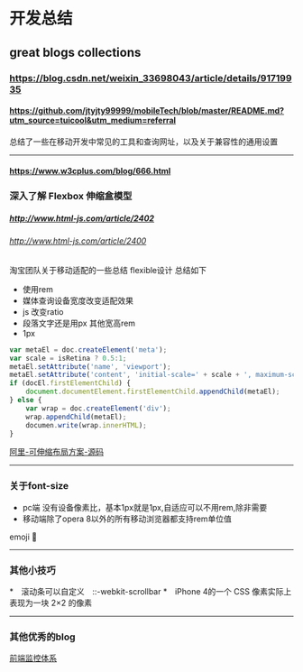 #	开发总结

## great blogs collections

### https://blog.csdn.net/weixin_33698043/article/details/91719935
#### https://github.com/jtyjty99999/mobileTech/blob/master/README.md?utm_source=tuicool&utm_medium=referral
总结了一些在移动开发中常见的工具和查询网址，以及关于兼容性的通用设置
***

#### https://www.w3cplus.com/blog/666.html
### 深入了解 Flexbox 伸缩盒模型

#####	http://www.html-js.com/article/2402
###### http://www.html-js.com/article/2400
淘宝团队关于移动适配的一些总结 flexible设计
总结如下
* 使用rem
* 媒体查询设备宽度改变适配效果
* js 改变ratio
* 段落文字还是用px 其他宽高rem
* 1px

```javascript
var metaEl = doc.createElement('meta');
var scale = isRetina ? 0.5:1;
metaEl.setAttribute('name', 'viewport');
metaEl.setAttribute('content', 'initial-scale=' + scale + ', maximum-scale=' + scale + ', minimum-scale=' + scale + ', user-scalable=no');
if (docEl.firstElementChild) {
    document.documentElement.firstElementChild.appendChild(metaEl);
} else {
    var wrap = doc.createElement('div');
    wrap.appendChild(metaEl);
    documen.write(wrap.innerHTML);
}
```
[阿里-可伸缩布局方案-源码](https://github.com/amfe/lib-flexible)

***
### 关于font-size
* pc端 没有设备像素比，基本1px就是1px,自适应可以不用rem,除非需要
* 移动端除了opera 8以外的所有移动浏览器都支持rem单位值


emoji &#x1F34E;

***
### 其他小技巧
*　滚动条可以自定义　::-webkit-scrollbar
*　iPhone 4的一个 CSS 像素实际上表现为一块 2×2 的像素

***

### 其他优秀的blog
[前端监控体系](http://fex.baidu.com/blog/2014/05/build-performance-monitor-in-7-days/)

